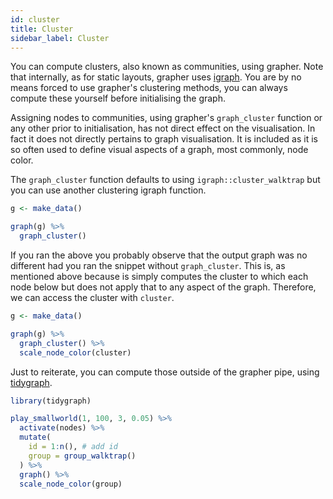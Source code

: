 ```yaml
---
id: cluster
title: Cluster
sidebar_label: Cluster
---
```


You can compute clusters, also known as communities, using grapher. Note that internally, as for static layouts, grapher uses [igraph](https://igraph.org/r/). You are by no means forced to use grapher's clustering methods, you can always compute these yourself before initialising the graph.

Assigning nodes to communities, using grapher's `graph_cluster` function or any other prior to initialisation, has not direct effect on the visualisation. In fact it does not directly pertains to graph visualisation. It is included as it is so often used to define visual aspects of a graph, most commonly, node color.

The `graph_cluster` function defaults to using `igraph::cluster_walktrap` but you can use another clustering igraph function.

```r
g <- make_data()

graph(g) %>% 
  graph_cluster()
```

If you ran the above you probably observe that the output graph was no different had you ran the snippet without `graph_cluster`. This is, as mentioned above because is simply computes the cluster to which each node below but does not apply that to any aspect of the graph. Therefore, we can access the cluster with `cluster`.

```r
g <- make_data()

graph(g) %>% 
  graph_cluster() %>% 
  scale_node_color(cluster)
```

Just to reiterate, you can compute those outside of the grapher pipe, using [tidygraph](https://github.com/thomasp85/tidygraph).

```r
library(tidygraph)

play_smallworld(1, 100, 3, 0.05) %>% 
  activate(nodes) %>% 
  mutate(
    id = 1:n(), # add id
    group = group_walktrap()
  ) %>% 
  graph() %>% 
  scale_node_color(group)
```
